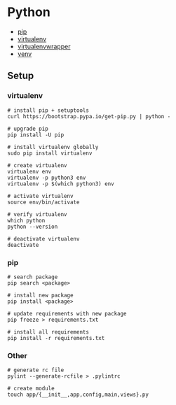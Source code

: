 # Python

* [pip](https://pip.pypa.io/en/stable/user_guide)
* [virtualenv](https://virtualenv.pypa.io/en/stable/userguide)
* [virtualenvwrapper](https://virtualenvwrapper.readthedocs.io/en/latest/index.html)
* [venv](https://docs.python.org/3/library/venv.html)

## Setup

### virtualenv
```
# install pip + setuptools
curl https://bootstrap.pypa.io/get-pip.py | python -

# upgrade pip
pip install -U pip

# install virtualenv globally 
sudo pip install virtualenv

# create virtualenv
virtualenv env
virtualenv -p python3 env
virtualenv -p $(which python3) env

# activate virtualenv
source env/bin/activate

# verify virtualenv
which python
python --version

# deactivate virtualenv
deactivate
```

### pip
```
# search package
pip search <package>

# install new package
pip install <package>

# update requirements with new package
pip freeze > requirements.txt

# install all requirements
pip install -r requirements.txt
```

### Other
```
# generate rc file
pylint --generate-rcfile > .pylintrc

# create module
touch app/{__init__,app,config,main,views}.py
```
